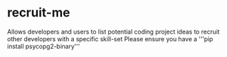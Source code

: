 # recruit-me
Allows developers and users to list potential coding project ideas to recruit other developers with a specific skill-set
Please ensure you have a 
'''pip install psycopg2-binary'''
